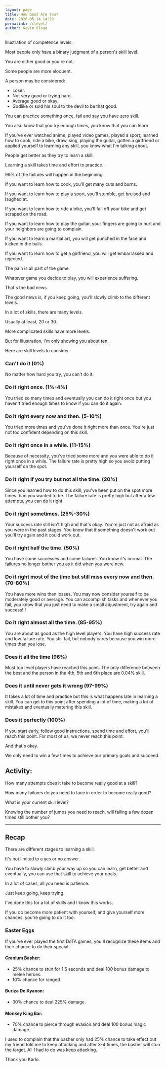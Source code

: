 ```yaml
--- 
layout: page
title: How Good Are You?
date: 2020-05-14 14:20
permalink: /clevel/ 
author: Kevin Olega 
--- 
```

Illustration of competence levels.

Most people only have a binary judgment of a person's skill level.

You are either good or you're not.

Some people are more eloquent.

A person may be considered:

- Loser.
- Not very good or trying hard.
- Average good or okay.
- Godlike or sold his soul to the devil to be that good.

You can practice something once, fail and say you have zero skill.

You also know that you try enough times, you know that you can learn.

If you've ever watched anime, played video games, played a sport, learned how to cook, ride a bike, draw, sing, playing the guitar, gotten a girlfriend or applied yourself to learning any skill, you know what I'm talking about.

People get better as they try to learn a skill.

Learning a skill takes time and effort to practice.

99% of the failures will happen in the beginning.

If you want to learn how to cook, you'll get many cuts and burns.

If you want to learn how to play a sport, you'll stumble, get bruised and laughed at.

If you want to learn how to ride a bike, you'll fall off your bike and get scraped on the road.

If you want to learn how to play the guitar, your fingers are going to hurt and your neighbors are going to complain.

If you want to learn a martial art, you will get punched in the face and kicked in the balls.

If you want to learn how to get a girlfriend, you will get embarrassed and rejected.

The pain is all part of the game.

Whatever game you decide to play, you will experience suffering.

That's the bad news.

The good news is, if you keep going, you'll slowly climb to the different levels.

In a lot of skills, there are many levels.

Usually at least, 20 or 30.

More complicated skills have more levels.

But for illustration, I'm only showing you about ten.

Here are skill levels to consider.

### Can't do it (0%)

No matter how hard you try, you can't do it.

### Do it right once. (1%-4%)

You tried so many times and eventually you can do it right once but you haven't tried enough times to know if you can do it again.

### Do it right every now and then. (5-10%)

You tried more times and you've done it right more than once. You're just not too confident depending on this skill.

### Do it right once in a while. (11-15%)

Because of necessity, you've tried some more and you were able to do it right once in a while. The failure rate is pretty high so you avoid putting yourself on the spot.

### Do it right if you try but not all the time. (20%)

Since you learned how to do this skill, you've been put on the spot more times than you wanted to be. The failure rate is pretty high but after a few attempts, you can do it right.

### Do it right sometimes. (25%-30%)

Your success rate still isn't high and that's okay. You're just not as afraid as you were in the past stages. You know that if something doesn't work out you'll try again and it could work out.

### Do it right half the time. (50%)

You have some successes and some failures. You know it's normal. The failures no longer bother you as it did when you were new.

### Do it right most of the time but still miss every now and then. (70-80%)

You have more wins than losses. You may now consider yourself to be moderately good or average. You can accomplish tasks and whenever you fail, you know that you just need to make a small adjustment, try again and success!!!

### Do it right almost all the time. (85-95%)

You are about as good as the high level players. You have high success rate and low failure rate. You still fail, but nobody cares because you win more times than you lose.

### Does it all the time (96%)

Most top level players have reached this point. The only difference between the best and the person in the 4th, 5th and 6th place are 0.04% skill.

### Does it until never gets it wrong (97-99%)

It takes a lot of time and practice but this is what happens late in learning a skill. You can get to this point after spending a lot of time,  making a lot of mistakes and eventually matering this skill. 

### Does it perfectly (100%)

If you start early, follow good instructions, spend time and effort, you'll reach this point. For most of us, we never reach this point. 

And that's okay.

We only need to win a few times to achieve our primary goals and succeed.

## Activity:

How many attempts does it take to become really good at a skill?

How many failures do you need to face in order to become really good?

What is your current skill level?

Knowing the number of jumps you need to reach, will failing a few dozen times still bother you?

---

## Recap

There are different stages to learning a skill.

It's not limited to a yes or no answer.

You have to slowly climb your way up so you can learn, get better and eventually, you can use that skill to achieve your goals.

In a lot of cases, all you need is patience.

Just keep going, keep trying.

I've done this for a lot of skills and I know this works. 

If you do become more patient with yourself, and give yourself more chances, you're going to do it too.


### Easter Eggs

If you've ever played the first DoTA games, you'll recognize these items and their chance to do their special.

#### Cranium Basher:

- 25% chance to stun for 1.5 seconds and deal 100 bonus damage to melee heroes.
- 10% chance for ranged

#### Buriza Do Kyanon:

- 30% chance to deal 225% damage.

#### Monkey King Bar:

- 70% chance to pierce through evasion and deal 100 bonus magic damage.

I used to complain that the basher only had 25% chance to take effect but my friend told me to keep attacking and after 3-4 times, the basher will stun the target. All I had to do was keep attacking.

Thank you Karlo.